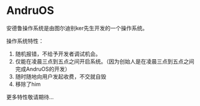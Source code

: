 # AndruOS

安德鲁操作系统是由图尔迪别ker先生开发的一个操作系统。

操作系统特性：
1. 随机报错，不给予开发者调试机会。
2. 仅能在凌晨三点到五点之间开启系统。（因为创始人是在凌晨三点到五点之间完成AndruOS的开发）
3. 随时随地向用户发起收费，不交就自毁
4. 移除了him

更多特性敬请期待...

